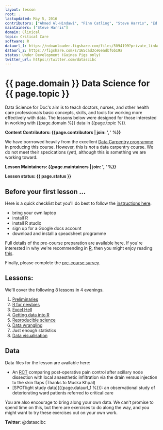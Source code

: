 ```yaml
---
layout: lesson
root: .
lastupdated: May 5, 2016
contributors: ["Ahmed Al-Hindawi", "Finn Catling", "Steve Harris", "Ed Palmer", "Danny Wong"]
maintainers: ["Steve Harris"]
domain: Clinical 
topic: Critical Care
software: R
dataurl_1: https://ndownloader.figshare.com/files/5094199?private_link=aff8f0912c76840c7526
dataurl_2: https://figshare.com/s/165cad3ce6eadbf6b19a
status: Under Development (Guinea Pigs only)
twitter_url: https://twitter.com/datascibc
---
```


<!-- USING THIS LESSON TEMPLATE -->
<!-- Lesson specific information is taken from the YAML header at the top of the page -->

<!-- THE LESSON INFORMATION -->


# {{ page.domain }} Data Science  for {{ page.topic }}

Data Science for Doc's aim is to teach doctors, nurses, and other health care professionals basic concepts, skills, and tools for working more effectively with data. The lessons below were designed for those interested
in working with {{page.domain %}} data in {{page.topic %}}.


**Content Contributors: {{page.contributors | join: ', ' %}}**

We have borrrowed heavily from the excellent [Data Carpentry programme](http://datacarpentry.org) in producing this course. However, this is _not_ a data carpentry course. We do not meet their specications (yet), although this is something we are working toward.


**Lesson Maintainers: {{page.maintainers | join: ', ' %}}**


**Lesson status: {{ page.status }}**

<!--
  [Information on Lesson Status Categories]()
-->

<!-- ###### INDEX OF LESSONS ON THIS TOPIC ###### -->

## Before your first lesson ...

Here is a quick checklist but you'll do best to follow the [instructions here](prerequisites.html).

- bring your own laptop
- install R
- install R studio
- sign up for a Google docs account
- download and install a speadsheet programme

Full details of the pre-course preparation are available [here](prerequisites.html). If you're interested in why we're recommending in [R](http://www.r-project.org), then you might enjoy reading [this](why-r.html).

Finally, please complete the [pre-course survey](http://goo.gl/forms/odmaxWP2KBHyzKti2).

## Lessons:

We'll cover the following 8 lessons in 4 evenings.

1. [Preliminaries](00-lesson-00-intro.html)
1. [R for newbies](01-lesson-01-r-for-newbies.html)
2. [Excel Hell](02-lesson-02-excel-hell.html)
3. [Getting data into R](03-lesson-03-getting-data-into-r.html)
4. [Reproducible science](04-lesson-04-reproducible-science.html)
5. [Data wrangling](05-lesson-05-data-wrangling.html)
6. Just enough statistics
7. [Data visualisation](07-lesson-07-dataviz.html)

<!-- 6. [Just enough statistics](06-lesson-06-just-enough-statistics.html) -->

## Data

Data files for the lesson are available here: 

- An [RCT]({{page.dataurl_2%}}) comparing post-operative pain control after axillary node dissection with local anaesthetic infiltration via the drain versus injection to the skin flaps (Thanks to Muska Khpal)
- [SPOTlight study data]({{page.dataurl_1 %}}): an observational study of deteriorating ward patients referred to critical care

You are also encourage to bring along your own data. We can't promise to spend time on this, but there are exercises to do along the way, and you might want to try these exercises out on your own work.

<p><strong>Twitter</strong>: @datascibc
